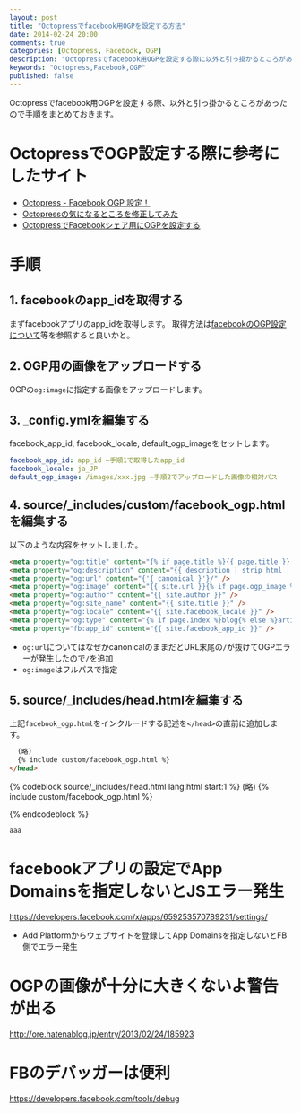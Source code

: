 ```yaml
---
layout: post
title: "Octopressでfacebook用OGPを設定する方法"
date: 2014-02-24 20:00
comments: true
categories: [Octopress, Facebook, OGP]
description: "Octopressでfacebook用OGPを設定する際に以外と引っ掛かるところがあったので共有します。"
keywords: "Octopress,Facebook,OGP"
published: false
---
```


Octopressでfacebook用OGPを設定する際、以外と引っ掛かるところがあったので手順をまとめておきます。

# OctopressでOGP設定する際に参考にしたサイト
* [Octopress - Facebook OGP 設定！](http://www.mk-mode.com/octopress/2012/12/31/octopress-facebook-ogp/)
* [Octopressの気になるところを修正してみた](http://www.sankitch.me/blog/2012/05/09/octopress-customize/)
* [OctopressでFacebookシェア用にOGPを設定する](http://morizyun.github.io/blog/octopress-facebook-ogp-upgrade/)

# 手順

## 1. facebookのapp_idを取得する
まずfacebookアプリのapp_idを取得します。
取得方法は[facebookのOGP設定について](http://www.issun.com/blog/ogp/)等を参照すると良いかと。

## 2. OGP用の画像をアップロードする
OGPの`og:image`に指定する画像をアップロードします。

## 3. _config.ymlを編集する
facebook_app_id, facebook_locale, default_ogp_imageをセットします。

``` yaml _config.yml
facebook_app_id: app_id ←手順1で取得したapp_id
facebook_locale: ja_JP
default_ogp_image: /images/xxx.jpg ←手順2でアップロードした画像の相対パス
```

## 4. source/_includes/custom/facebook_ogp.htmlを編集する
以下のような内容をセットしました。

``` html source/_includes/custom/facebook_ogp.html
<meta property="og:title" content="{% if page.title %}{{ page.title }} - {% endif %}{{ site.title }}" />
<meta property="og:description" content="{{ description | strip_html | condense_spaces | truncate:150 }}" />
<meta property="og:url" content="{'{ canonical }'}/" />
<meta property="og:image" content="{{ site.url }}{% if page.ogp_image %}{{ page.ogp_image }}{% else %}{{ site.default_ogp_image }}{% endif %}" />
<meta property="og:author" content="{{ site.author }}" />
<meta property="og:site_name" content="{{ site.title }}" />
<meta property="og:locale" content="{{ site.facebook_locale }}" />
<meta property="og:type" content="{% if page.index %}blog{% else %}article{% endif %}" />
<meta property="fb:app_id" content="{{ site.facebook_app_id }}" />
```
* `og:url`についてはなぜかcanonicalのままだとURL末尾の`/`が抜けてOGPエラーが発生したので`/`を追加
* `og:image`はフルパスで指定

## 5. source/_includes/head.htmlを編集する
上記`facebook_ogp.html`をインクルードする記述を`</head>`の直前に追加します。

``` html source/_includes/head.html
  (略)
  {% include custom/facebook_ogp.html %}
</head>
```

{% codeblock source/_includes/head.html lang:html start:1 %}
  (略)
  {% include custom/facebook_ogp.html %}
</head>
{% endcodeblock %}

```
aaa
```

# facebookアプリの設定でApp Domainsを指定しないとJSエラー発生
https://developers.facebook.com/x/apps/659253570789231/settings/
* Add Platformからウェブサイトを登録してApp Domainsを指定しないとFB側でエラー発生

# OGPの画像が十分に大きくないよ警告が出る
http://ore.hatenablog.jp/entry/2013/02/24/185923

# FBのデバッガーは便利
https://developers.facebook.com/tools/debug

